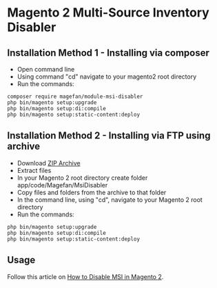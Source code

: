 # Magento 2 Multi-Source Inventory Disabler

## Installation Method 1 - Installing via composer
  * Open command line
  * Using command "cd" navigate to your magento2 root directory
  * Run the commands:
  
```
composer require magefan/module-msi-disabler
php bin/magento setup:upgrade
php bin/magento setup:di:compile
php bin/magento setup:static-content:deploy
```

## Installation Method 2 - Installing via FTP using archive
  * Download [ZIP Archive](https://github.com/magefan/module-msi-disabler/archive/main.zip)
  * Extract files
  * In your Magento 2 root directory create folder app/code/Magefan/MsiDisabler
  * Copy files and folders from the archive to that folder
  * In the command line, using "cd", navigate to your Magento 2 root directory
  * Run the commands:
```
php bin/magento setup:upgrade
php bin/magento setup:di:compile
php bin/magento setup:static-content:deploy
```
## Usage

Follow this article on [How to Disable MSI in Magento 2](https://magefan.com/blog/how-to-disable-msi-in-magento-2).
